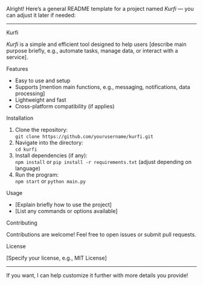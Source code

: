 Alright! Here’s a general README template for a project named *Kurfi* — you can adjust it later if needed:

---

Kurfi

*Kurfi* is a simple and efficient tool designed to help users [describe main purpose briefly, e.g., automate tasks, manage data, or interact with a service].

Features

- Easy to use and setup  
- Supports [mention main functions, e.g., messaging, notifications, data processing]  
- Lightweight and fast  
- Cross-platform compatibility (if applies)  

Installation

1. Clone the repository:  
   `git clone https://github.com/yourusername/kurfi.git`  
2. Navigate into the directory:  
   `cd kurfi`  
3. Install dependencies (if any):  
   `npm install` or `pip install -r requirements.txt` (adjust depending on language)  
4. Run the program:  
   `npm start` or `python main.py`

Usage

- [Explain briefly how to use the project]  
- [List any commands or options available]

Contributing

Contributions are welcome! Feel free to open issues or submit pull requests.

License

[Specify your license, e.g., MIT License]

---

If you want, I can help customize it further with more details you provide!
